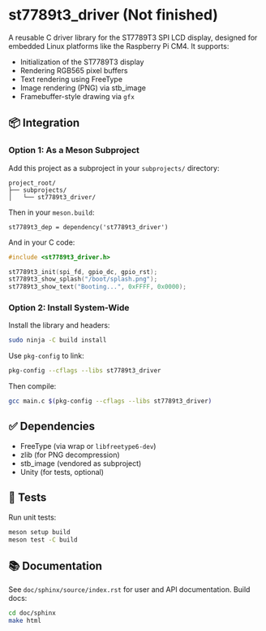 # st7789t3_driver (Not finished)

A reusable C driver library for the ST7789T3 SPI LCD display, designed for embedded Linux platforms like the Raspberry Pi CM4. It supports:

- Initialization of the ST7789T3 display
- Rendering RGB565 pixel buffers
- Text rendering using FreeType
- Image rendering (PNG) via stb_image
- Framebuffer-style drawing via `gfx`

## 📦 Integration

### Option 1: As a Meson Subproject

Add this project as a subproject in your `subprojects/` directory:

```
project_root/
├── subprojects/
│   └── st7789t3_driver/
```

Then in your `meson.build`:
```meson
st7789t3_dep = dependency('st7789t3_driver')
```

And in your C code:
```c
#include <st7789t3_driver.h>

st7789t3_init(spi_fd, gpio_dc, gpio_rst);
st7789t3_show_splash("/boot/splash.png");
st7789t3_show_text("Booting...", 0xFFFF, 0x0000);
```

### Option 2: Install System-Wide

Install the library and headers:
```bash
sudo ninja -C build install
```

Use `pkg-config` to link:
```bash
pkg-config --cflags --libs st7789t3_driver
```

Then compile:
```bash
gcc main.c $(pkg-config --cflags --libs st7789t3_driver)
```

## ✅ Dependencies

- FreeType (via wrap or `libfreetype6-dev`)
- zlib (for PNG decompression)
- stb_image (vendored as subproject)
- Unity (for tests, optional)

## 🧪 Tests

Run unit tests:
```bash
meson setup build
meson test -C build
```

## 📚 Documentation

See `doc/sphinx/source/index.rst` for user and API documentation.
Build docs:
```bash
cd doc/sphinx
make html
```
